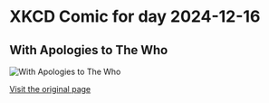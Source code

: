 
# XKCD Comic for day 2024-12-16

## With Apologies to The Who

![With Apologies to The Who](https://imgs.xkcd.com/comics/with_apologies_to_the_who.png "Trivia: Roger Daltry originally wrote 'Don't try an' Digg what we all say' but erased the second 'g' when he moved to reddit.")

[Visit the original page](https://xkcd.com/274/)
